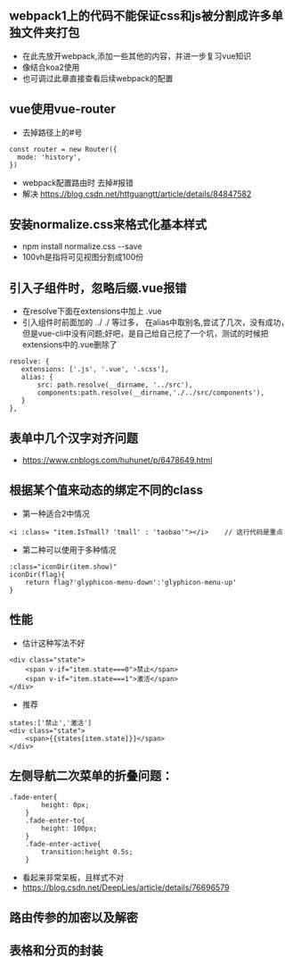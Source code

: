 ## webpack1上的代码不能保证css和js被分割成许多单独文件夹打包
- 在此先放开webpack,添加一些其他的内容，并进一步复习vue知识
- 像结合koa2使用
- 也可调过此章直接查看后续webpack的配置

## vue使用vue-router
- 去掉路径上的#号
```
const router = new Router({
  mode: 'history',
})
```
- webpack配置路由时 去掉#报错
- 解决 https://blog.csdn.net/httguangtt/article/details/84847582


## 安装normalize.css来格式化基本样式
- npm install normalize.css --save
- 100vh是指将可见视图分割成100份

## 引入子组件时，忽略后缀.vue报错
- 在resolve下面在extensions中加上 .vue
- 引入组件时前面加的 ../  ./ 等过多，   在alias中取别名,尝试了几次，没有成功，但是vue-cli中没有问题;好吧，是自己给自己挖了一个坑，测试的时候把extensions中的.vue删除了
```
resolve: {
   extensions: ['.js', '.vue', '.scss'],
   alias: {
       src: path.resolve(__dirname, '../src'),
       components:path.resolve(__dirname,'./../src/components'),
   }
},
```

## 表单中几个汉字对齐问题
- https://www.cnblogs.com/huhunet/p/6478649.html

## 根据某个值来动态的绑定不同的class
- 第一种适合2中情况
```
<i :class= "item.IsTmall? 'tmall' : 'taobao'"></i>    // 这行代码是重点
```
- 第二种可以使用于多种情况
```
:class="iconDir(item.show)"
iconDir(flag){
    return flag?'glyphicon-menu-down':'glyphicon-menu-up'
}
```

## 性能
- 估计这种写法不好
```
<div class="state">
    <span v-if="item.state===0">禁止</span>
    <span v-if="item.state===1">激活</span>
</div>
```
- 推荐
```
states:['禁止','激活']
<div class="state">
    <span>{{states[item.state]}}</span>
</div>
```

## 左侧导航二次菜单的折叠问题：
```
.fade-enter{
        height: 0px;
    }
    .fade-enter-to{
        height: 100px;
    }
    .fade-enter-active{
        transition:height 0.5s;
    }
```
- 看起来非常呆板，且样式不对
- https://blog.csdn.net/DeepLies/article/details/76696579

## 路由传参的加密以及解密

## 表格和分页的封装



